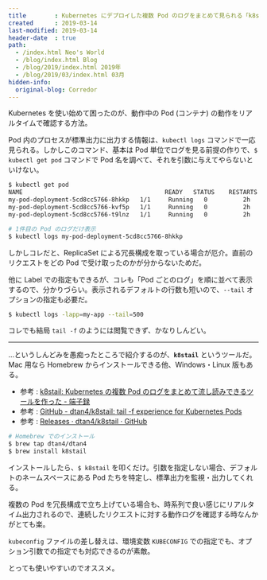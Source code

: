 ```yaml
---
title        : Kubernetes にデプロイした複数 Pod のログをまとめて見られる「k8stail」が大変便利だった
created      : 2019-03-14
last-modified: 2019-03-14
header-date  : true
path:
  - /index.html Neo's World
  - /blog/index.html Blog
  - /blog/2019/index.html 2019年
  - /blog/2019/03/index.html 03月
hidden-info:
  original-blog: Corredor
---
```


Kubernetes を使い始めて困ったのが、動作中の Pod (コンテナ) の動作をリアルタイムで確認する方法。

Pod 内のプロセスが標準出力に出力する情報は、`kubectl logs` コマンドで一応見られる。しかしこのコマンド、基本は Pod 単位でログを見る前提の作りで、`$ kubectl get pod` コマンドで Pod 名を調べて、それを引数に与えてやらないといけない。

```bash
$ kubectl get pod
NAME                                        READY   STATUS    RESTARTS   AGE
my-pod-deployment-5cd8cc5766-8hkkp   1/1     Running   0          2h
my-pod-deployment-5cd8cc5766-kvf5p   1/1     Running   0          2h
my-pod-deployment-5cd8cc5766-t9lnz   1/1     Running   0          2h

# 1件目の Pod のログだけ表示
$ kubectl logs my-pod-deployment-5cd8cc5766-8hkkp
```

しかしコレだと、ReplicaSet による冗長構成を取っている場合が厄介。直前のリクエストをどの Pod で受け取ったのかが分からないためだ。

他に Label での指定もできるが、コレも「Pod ごとのログ」を順に並べて表示するので、分かりづらい。表示されるデフォルトの行数も短いので、`--tail` オプションの指定も必要だ。

```bash
$ kubectl logs -lapp=my-app --tail=500
```

コレでも結局 `tail -f` のようには閲覧できず、かなりしんどい。

---

…というしんどみを愚痴ったところで紹介するのが、**`k8stail`** というツールだ。Mac 用なら Homebrew からインストールできる他、Windows・Linux 版もある。

- 参考 : [k8stail: Kubernetes の複数 Pod のログをまとめて流し読みできるツールを作った - 端子録](http://dtan4.hatenablog.com/entry/2016/11/18/221429)
- 参考 : [GitHub - dtan4/k8stail: tail -f experience for Kubernetes Pods](https://github.com/dtan4/k8stail)
- 参考 : [Releases · dtan4/k8stail · GitHub](https://github.com/dtan4/k8stail/releases)

```bash
# Homebrew でのインストール
$ brew tap dtan4/dtan4
$ brew install k8stail
```

インストールしたら、`$ k8stail` を叩くだけ。引数を指定しない場合、デフォルトのネームスペースにある Pod たちを特定し、標準出力を監視・出力してくれる。

複数の Pod を冗長構成で立ち上げている場合も、時系列で良い感じにリアルタイム出力されるので、連続したリクエストに対する動作ログを確認する時なんかがとても楽。

`kubeconfig` ファイルの差し替えは、環境変数 `KUBECONFIG` での指定でも、オプション引数での指定でも対応できるのが素敵。

とっても使いやすいのでオススメ。
